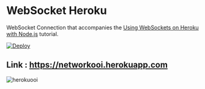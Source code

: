 # WebSocket Heroku 
WebSocket Connection that accompanies the
[Using WebSockets on Heroku with Node.js](https://devcenter.heroku.com/articles/node-websockets)
tutorial.

[![Deploy](https://www.herokucdn.com/deploy/button.svg)](https://heroku.com/deploy)

## Link : https://networkooi.herokuapp.com
![herokuooi](https://github.com/hanyi00i/heroku-node.js/blob/main/networkooi.png)
